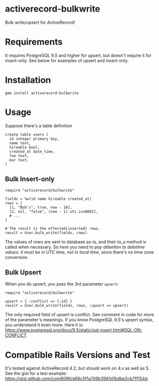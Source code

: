 # activerecord-bulkwrite
Bulk write/upsert for ActiveRecord!

# Requirements
It requires PostgreSQL 9.5 and higher for upsert, but doesn't require it for insert-only. See below for examples of upsert and insert-only.

# Installation

```
gem install activerecord-bulkwrite
```

# Usage

Suppose there's a table definition

```
create table users (
  id integer primary key,
  name text,
  hireable bool,
  created_at date_time,
  foo text,
  bar text,
)
```

## Bulk Insert-only

```
require "activerecord/bulkwrite"

fields = %w(id name hireable created_at)
rows = [
  [1, "Bob's", true, now - 10],
  [2, nil, "false", (now - 1).utc.iso8601],
  # ...
]

# The result is the effected(inserted) rows.
result = User.bulk_write(fields, rows)
```

The values of rows are sent to database as-is, and their to_s method is called when necessary. So here you need to *pay attention to datetime values: it must be in UTC time, not in local time*, since there's no time zone conversion.

## Bulk Upsert

When you do upsert, you pass the 3rd parameter `upsert`:

```
require "activerecord/bulkwrite"

upsert = { :conflict => [:id] }
result = User.bulk_write(fields, rows, :upsert => upsert)
```

The only required field of upsert is conflict. See comment in code for more of the parameter's meanings. If you know PostgreSQL 9.5's upsert syntax, you understand it even more. Here it is: https://www.postgresql.org/docs/9.5/static/sql-insert.html#SQL-ON-CONFLICT

# Compatible Rails Versions and Test
It's tested against ActiveRecord 4.2, but should work on 4.x as well as 5. See the gist for a test example: https://gist.github.com/coin8086/a66c5f1a706b3981d1bdbe2cb7ff154d.
